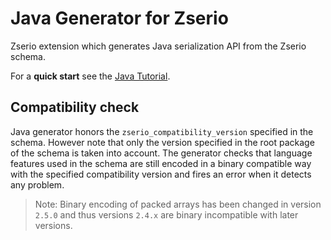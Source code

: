 # Java Generator for Zserio

Zserio extension which generates Java serialization API from the Zserio schema.

For a **quick start** see the [Java Tutorial](https://github.com/ndsev/zserio-tutorial-java#zserio-java-quick-start-tutorial).

## Compatibility check

Java generator honors the `zserio_compatibility_version` specified in the schema. However note that only
the version specified in the root package of the schema is taken into account. The generator checks that
language features used in the schema are still encoded in a binary compatible way with the specified
compatibility version and fires an error when it detects any problem.

> Note: Binary encoding of packed arrays has been changed in version `2.5.0` and thus versions `2.4.x` are
binary incompatible with later versions.

